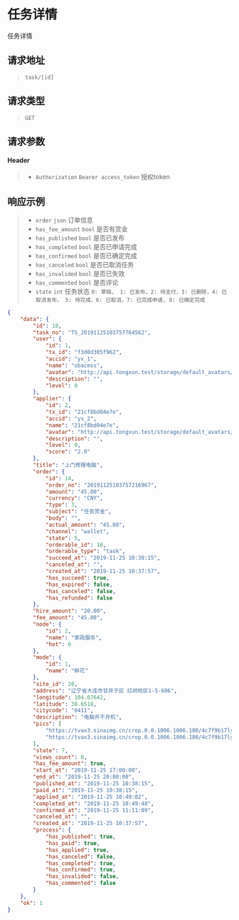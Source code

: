 # 任务详情

任务详情

## 请求地址

> `task/[id]`

## 请求类型

> `GET`

## 请求参数

#### Header

> - `Authorization` `Bearer access_token` 授权token

## 响应示例

> - `order` `json` 订单信息
> - `has_fee_amount` `bool` 是否有赏金
> - `has_published` `bool` 是否已发布
> - `has_completed` `bool` 是否已申请完成
> - `has_confirmed` `bool` 是否已确定完成
> - `has_canceled` `bool` 是否已取消任务
> - `has_invalided` `bool` 是否已失效
> - `has_commented` `bool` 是否评论
> - `state` `int` 任务状态 `0: 草稿， 1: 已发布，2: 待支付，3: 已删除，4: 已取消发布， 5: 待完成，6: 已取消，7: 已完成申请, 8: 已确定完成`

```json
{
    "data": {
        "id": 18,
        "task_no": "TS_20191125103757764562",
        "user": {
            "id": 1,
            "tx_id": "f3d0d305f962",
            "accid": "yx_1",
            "name": "obacmss",
            "avatar": "http://api.tongxun.test/storage/default_avatars/pic_020.jpg",
            "description": "",
            "level": 0
        },
        "applier": {
            "id": 2,
            "tx_id": "21cf8bd04e7e",
            "accid": "yx_2",
            "name": "21cf8bd04e7e",
            "avatar": "http://api.tongxun.test/storage/default_avatars/pic_020.jpg",
            "description": "",
            "level": 0,
            "score": "2.0"
        },
        "title": "上门修理电脑",
        "order": {
            "id": 14,
            "order_no": "20191125103757216967",
            "amount": "45.00",
            "currency": "CNY",
            "type": 3,
            "subject": "任务赏金",
            "body": "",
            "actual_amount": "45.00",
            "channel": "wallet",
            "state": 5,
            "orderable_id": 18,
            "orderable_type": "task",
            "succeed_at": "2019-11-25 10:38:15",
            "canceled_at": "",
            "created_at": "2019-11-25 10:37:57",
            "has_succeed": true,
            "has_expired": false,
            "has_canceled": false,
            "has_refunded": false
        },
        "hire_amount": "20.00",
        "fee_amount": "45.00",
        "node": {
            "id": 2,
            "name": "家政服务",
            "hot": 0
        },
        "mode": {
            "id": 1,
            "name": "鲜花"
        },
        "site_id": 20,
        "address": "辽宁省大连市甘井子区 红岭校区1-5-606",
        "longitude": 104.07642,
        "latitude": 38.6518,
        "citycode": "0411",
        "description": "电脑开不开机",
        "pics": [
            "https://tvax3.sinaimg.cn/crop.0.0.1006.1006.180/4c7f9b17ly8fwpigg780qj20ry0ryabc.jpg",
            "https://tvax3.sinaimg.cn/crop.0.0.1006.1006.180/4c7f9b17ly8fwpigg780qj20ry0ryabc.jpg"
        ],
        "state": 7,
        "views_count": 0,
        "has_fee_amount": true,
        "start_at": "2019-11-25 17:00:00",
        "end_at": "2019-11-25 20:00:00",
        "published_at": "2019-11-25 10:38:15",
        "paid_at": "2019-11-25 10:38:15",
        "applied_at": "2019-11-25 10:49:02",
        "completed_at": "2019-11-25 10:49:48",
        "confirmed_at": "2019-11-25 11:11:09",
        "canceled_at": "",
        "created_at": "2019-11-25 10:37:57",
        "process": {
            "has_published": true,
            "has_paid": true,
            "has_applied": true,
            "has_canceled": false,
            "has_completed": true,
            "has_confirmed": true,
            "has_invalided": false,
            "has_commented": false
        }
    },
    "ok": 1
}
```